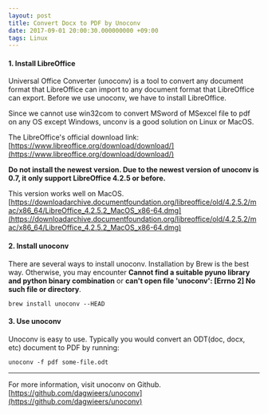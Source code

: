 ```yaml
---
layout: post
title: Convert Docx to PDF by Unoconv
date: 2017-09-01 20:00:30.000000000 +09:00
tags: Linux
---
```



#### 1. Install LibreOffice

Universal Office Converter (unoconv) is a tool to convert any document format that LibreOffice can import to any document format that LibreOffice can export. Before we use unoconv, we have to install LibreOffice.

Since we cannot use win32com to convert MSword of MSexcel file to pdf on any OS except Windows, unconv is a good solution on Linux or MacOS.

The LibreOffice's official download link: [https://www.libreoffice.org/download/download/](https://www.libreoffice.org/download/download/)

__Do not install the newest version. Due to the newest version of unoconv is 0.7, it only support LibreOffice 4.2.5 or before.__

This version works well on MacOS. [https://downloadarchive.documentfoundation.org/libreoffice/old/4.2.5.2/mac/x86_64/LibreOffice_4.2.5.2_MacOS_x86-64.dmg](https://downloadarchive.documentfoundation.org/libreoffice/old/4.2.5.2/mac/x86_64/LibreOffice_4.2.5.2_MacOS_x86-64.dmg)

#### 2. Install unoconv

There are several ways to install unoconv. Installation by Brew is the best way. Otherwise, you may encounter __Cannot find a suitable pyuno library and python binary combination__ or __can't open file 'unoconv': [Errno 2] No such file or directory__.

```
brew install unoconv --HEAD
```

#### 3. Use unoconv
Unoconv is easy to use. Typically you would convert an ODT(doc, docx, etc) document to PDF by running:

```
unoconv -f pdf some-file.odt
```

****
For more information, visit unoconv on Github. [https://github.com/dagwieers/unoconv](https://github.com/dagwieers/unoconv)
